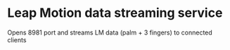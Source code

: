 # Leap Motion data streaming service

Opens 8981 port and streams LM data (palm + 3 fingers) to connected clients